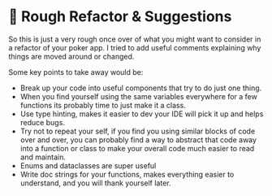 # :tada: Rough Refactor & Suggestions

So this is just a very rough once over of what you might want to consider in a refactor of your poker app. I tried to add useful comments explaining why things are moved around or changed.

Some key points to take away would be:

- Break up your code into useful components that try to do just one thing.
- When you find yourself using the same variables everywhere for a few functions its probably time to just make it a class.
- Use type hinting, makes it easier to dev your IDE will pick it up and helps reduce bugs.
- Try not to repeat your self, if you find you using similar blocks of code over and over, you can probably find a way to abstract that code away into a function or class to make your overall code much easier to read and maintain.
- Enums and dataclasses are super useful
- Write doc strings for your functions, makes everything easier to understand, and you will thank yourself later.
